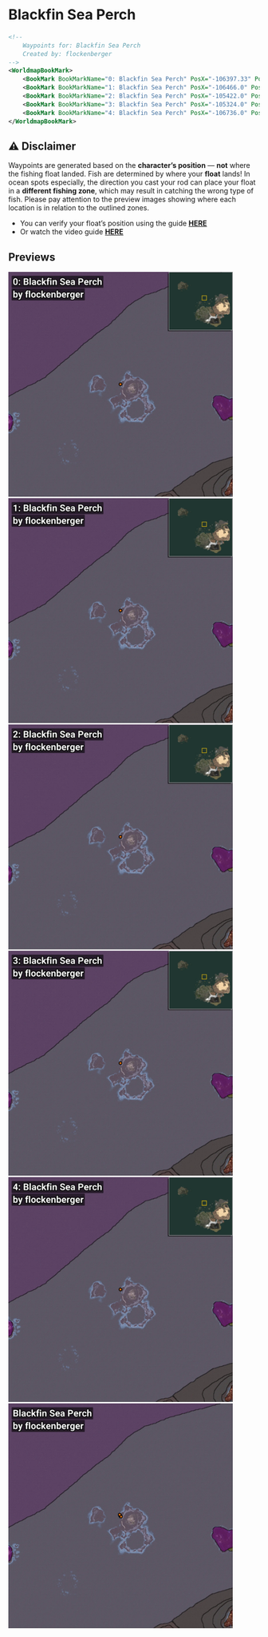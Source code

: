 # Blackfin Sea Perch
```xml
<!--
    Waypoints for: Blackfin Sea Perch
    Created by: flockenberger
-->
<WorldmapBookMark>
    <BookMark BookMarkName="0: Blackfin Sea Perch" PosX="-106397.33" PosY="-7689.665" PosZ="630290.06" />
    <BookMark BookMarkName="1: Blackfin Sea Perch" PosX="-106466.0" PosY="-7703.0" PosZ="630578.0" />
    <BookMark BookMarkName="2: Blackfin Sea Perch" PosX="-105422.0" PosY="-8122.0" PosZ="629029.0" />
    <BookMark BookMarkName="3: Blackfin Sea Perch" PosX="-105324.0" PosY="-8105.0" PosZ="629156.0" />
    <BookMark BookMarkName="4: Blackfin Sea Perch" PosX="-106736.0" PosY="-7624.0" PosZ="631133.0" />
</WorldmapBookMark>
```

## ⚠️ Disclaimer
Waypoints are generated based on the __**character’s position**__ — __not__ where the fishing float landed.
Fish are determined by where your **float** lands!
In ocean spots especially, the direction you cast your rod can place your float in a **different fishing zone**, which may result in catching the wrong type of fish.
Please pay attention to the preview images showing where each location is in relation to the outlined zones.

- You can verify your float’s position using the guide [**HERE**](https://flockenberger.github.io/bdo-fish-position/)
- Or watch the video guide [**HERE**](https://youtu.be/t-VXcRoNojk)

## Previews
<img src="./Blackfin Sea Perch_0_Preview.webp" width="450"/> <img src="./Blackfin Sea Perch_1_Preview.webp" width="450"/> <img src="./Blackfin Sea Perch_2_Preview.webp" width="450"/> <img src="./Blackfin Sea Perch_3_Preview.webp" width="450"/> <img src="./Blackfin Sea Perch_4_Preview.webp" width="450"/> <img src="./Blackfin Sea Perch_Preview.webp" width="450"/> 
